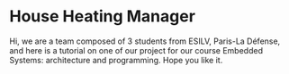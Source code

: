 # House Heating Manager
Hi, we are a team composed of 3 students from ESILV, Paris-La Défense, and here is a tutorial on one of our project for our course Embedded Systems: architecture and programming. 
Hope you like it.
